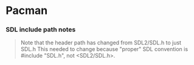 # Pacman

### SDL include path notes

> Note that the header path has changed from SDL2/SDL.h to just SDL.h
> This needed to change because "proper" SDL convention
> is #include "SDL.h", not <SDL2/SDL.h>.
